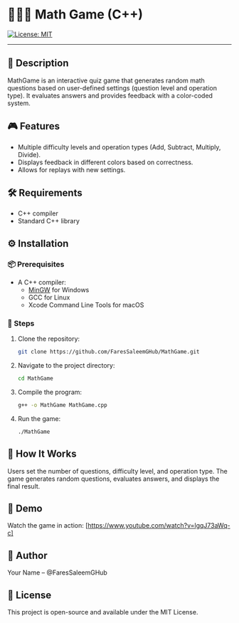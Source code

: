 # 🧮🎲➕ Math Game (C++)
[![License: MIT](https://img.shields.io/badge/License-MIT-yellow.svg)](LICENSE)

---

## 📄 Description
MathGame is an interactive quiz game that generates random math questions based on user-defined settings (question level and operation type). It evaluates answers and provides feedback with a color-coded system.

## 🎮 Features
- Multiple difficulty levels and operation types (Add, Subtract, Multiply, Divide).
- Displays feedback in different colors based on correctness.
- Allows for replays with new settings.

## 🛠️ Requirements
- C++ compiler
- Standard C++ library

## ⚙️ Installation
### 📦 Prerequisites
- A C++ compiler:
  - [MinGW](http://www.mingw.org/) for Windows
  - GCC for Linux
  - Xcode Command Line Tools for macOS

### 🧭 Steps
1. Clone the repository:
   ```bash
   git clone https://github.com/FaresSaleemGHub/MathGame.git
   
2. Navigate to the project directory:
   ```bash
   cd MathGame
3. Compile the program:
   ```bash
   g++ -o MathGame MathGame.cpp
4. Run the game:
   ```bash
   ./MathGame
   
## 🧠 How It Works
Users set the number of questions, difficulty level, and operation type. The game generates random questions, evaluates answers, and displays the final result.

## 🎥 Demo
Watch the game in action: [https://www.youtube.com/watch?v=lgqJ73aWq-c]
   
## 👤 Author
Your Name – @FaresSaleemGHub

## 📜 License
This project is open-source and available under the MIT License.

